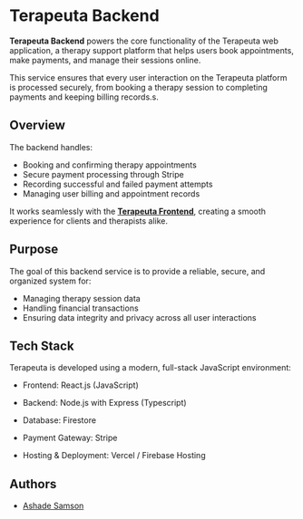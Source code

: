 
# Terapeuta Backend

**Terapeuta Backend** powers the core functionality of the Terapeuta web application, a therapy support platform that helps users book appointments, make payments, and manage their sessions online.

This service ensures that every user interaction on the Terapeuta platform is processed securely, from booking a therapy session to completing payments and keeping billing records.s.


## Overview

The backend handles:

- Booking and confirming therapy appointments
- Secure payment processing through Stripe
- Recording successful and failed payment attempts
- Managing user billing and appointment records



It works seamlessly with the **[Terapeuta Frontend](https://github.com/AshadeSamson/Terapeuta)**, creating a smooth experience for clients and therapists alike.


## Purpose

The goal of this backend service is to provide a reliable, secure, and organized system for:

- Managing therapy session data
- Handling financial transactions
- Ensuring data integrity and privacy across all user interactions


## Tech Stack

Terapeuta is developed using a modern, full-stack JavaScript environment:

- Frontend: React.js (JavaScript)

- Backend: Node.js with Express (Typescript)

- Database: Firestore

- Payment Gateway: Stripe

- Hosting & Deployment: Vercel / Firebase Hosting


## Authors

- [Ashade Samson](https://www.linkedin.com/in/ashadesamson18)

